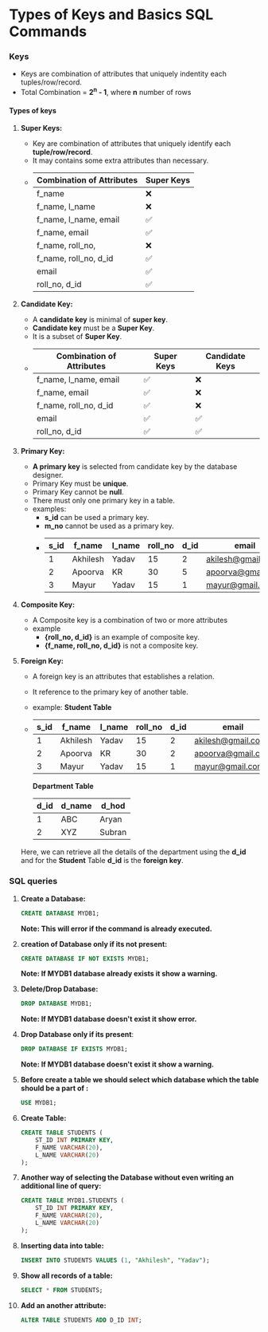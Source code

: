 # Types of Keys and Basics SQL Commands

### Keys
- Keys are combination of attributes that uniquely indentity each tuples/row/record.
- Total Combination = **2<sup>n</sup> - 1**, where **n** number of rows

#### Types of keys
1. **Super Keys:**
    - Key are combination of attributes that uniquely identify each **tuple/row/record**.
    - It may contains some extra attributes than necessary.
    - | Combination of Attributes | Super Keys                 |
      |---------------------------|----------------------------|
      | f_name                    | ❌                        |
      | f_name, l_name            | ❌                        |
      | f_name, l_name, email     | ✅                        |
      | f_name, email             | ✅                        |
      | f_name, roll_no,          | ❌                        | 
      | f_name, roll_no, d_id     | ✅                        | 
      | email                     | ✅                        |
      | roll_no, d_id             | ✅                        |

2. **Candidate Key:**
    - A **candidate key** is minimal of **super key**.
    - **Candidate key** must be a **Super Key**.
    - It is a subset of **Super Key**.
    - | Combination of Attributes | Super Keys                 | Candidate Keys            |
      |---------------------------|----------------------------|---------------------------|
      | f_name, l_name, email     | ✅                        | ❌                        |
      | f_name, email             | ✅                        | ❌                        |
      | f_name, roll_no, d_id     | ✅                        | ❌                        | 
      | email                     | ✅                        | ✅                        | 
      | roll_no, d_id             | ✅                        | ✅                        |
3. **Primary Key:**
    - **A primary key** is selected from candidate key by the database designer.
    - Primary Key must be **unique**.
    - Primary Key cannot be **null**.
    - There must only one primary key in a table.
    - examples:
        - **s_id** can be used a primary key.
        - **m_no** cannot be used as a primary key.
        - | s_id | f_name   | l_name | roll_no | d_id | email             | m_no       |
          |------|----------|--------|---------|------|-------------------|------------|
          | 1    | Akhilesh | Yadav  | 15      | 2    | akilesh@gmail.com | 9823456708 |
          | 2    | Apoorva  | KR     | 30      | 5    | apoorva@gmail.com | 9235856804 |
          | 3    | Mayur    | Yadav  | 15      | 1    | mayur@gmail.com   | 6854357065 |
        
4. **Composite Key:**   
    - A Composite key is a combination of two or more attributes
    - example
        - **{roll_no, d_id}** is an example of composite key.
        - **{f_name, roll_no, d_id}** is not a composite key.

5. **Foreign Key:** 
    - A foreign key is an attributes that establishes a relation.
    - It reference to the primary key of another table.
    - example:
    **Student Table**
    - | s_id | f_name   | l_name | roll_no | d_id | email             | m_no       |
      |------|----------|--------|---------|------|-------------------|------------|
      | 1    | Akhilesh | Yadav  | 15      | 2    | akilesh@gmail.com | 9823456708 |
      | 2    | Apoorva  | KR     | 30      | 2    | apoorva@gmail.com | 9235856804 |
      | 3    | Mayur    | Yadav  | 15      | 1    | mayur@gmail.com   | 6854357065 |

      **Department Table**
      
      | d_id | d_name | d_hod  |
      |------|--------|--------|
      | 1    | ABC    | Aryan  |
      | 2    | XYZ    | Subran |

    Here, we can retrieve all the details of the department using the **d_id** and for the **Student** Table **d_id** is the **foreign key**.


### SQL queries
1. **Create a Database:**
    ```sql
    CREATE DATABASE MYDB1;
    ```
    **Note: This will error if the command is already executed.**

2. **creation of Database only if its not present:**
    ```sql
    CREATE DATABASE IF NOT EXISTS MYDB1;
    ```
    **Note: If MYDB1 database already exists it show a warning.**

3. **Delete/Drop Database:**
    ```sql
    DROP DATABASE MYDB1;
    ```
    **Note: If MYDB1 database doesn't exist it show error.**

4. **Drop Database only if its present**:
    ```sql
    DROP DATABASE IF EXISTS MYDB1;
    ```
    **Note: If MYDB1 database doesn't exist it show a warning.**

5. **Before create a table we should select which database which the table should be a part of :**
    ```sql
    USE MYDB1;
    ```

5. **Create Table:**
    ```sql
    CREATE TABLE STUDENTS (
        ST_ID INT PRIMARY KEY,
        F_NAME VARCHAR(20),
        L_NAME VARCHAR(20)
    );
    ```
6. **Another way of selecting the Database without even writing an additional line of query:**
    ```sql
    CREATE TABLE MYDB1.STUDENTS (
        ST_ID INT PRIMARY KEY,
        F_NAME VARCHAR(20),
        L_NAME VARCHAR(20)
    );
    ```
7. **Inserting data into table:**
    ```sql
    INSERT INTO STUDENTS VALUES (1, "Akhilesh", "Yadav");
    ```
8. **Show all records of a table:**
    ```sql
    SELECT * FROM STUDENTS;
    ```

9. **Add an another attribute:**
    ```sql
    ALTER TABLE STUDENTS ADD D_ID INT;
    ```